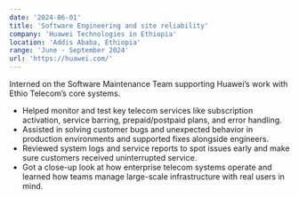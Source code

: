 ```yaml
---
date: '2024-06-01'
title: 'Software Engineering and site reliability'
company: 'Huawei Technologies in Ethiopia'
location: 'Addis Ababa, Ethiopia'
range: 'June - September 2024'
url: 'https://huawei.com/'
---
```


Interned on the Software Maintenance Team supporting Huawei’s work with Ethio Telecom’s core systems.

- Helped monitor and test key telecom services like subscription activation, service barring, prepaid/postpaid plans, and error handling.
- Assisted in solving customer bugs and unexpected behavior in production environments and supported fixes alongside engineers.
- Reviewed system logs and service reports to spot issues early and make sure customers received uninterrupted service.
- Got a close-up look at how enterprise telecom systems operate and learned how teams manage large-scale infrastructure with real users in mind.
